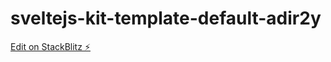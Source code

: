# sveltejs-kit-template-default-adir2y

[Edit on StackBlitz ⚡️](https://stackblitz.com/edit/sveltejs-kit-template-default-adir2y)
